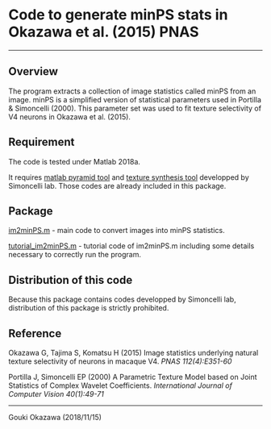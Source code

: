 # Code to generate minPS stats in Okazawa et al. (2015) PNAS

---

## Overview

The program extracts a collection of image statistics called minPS from an image. minPS is a simplified version of statistical parameters used in Portilla & Simoncelli (2000). This parameter set was used to fit texture selectivity of V4 neurons in Okazawa et al. (2015).

## Requirement
The code is tested under Matlab 2018a.
It requires [matlab pyramid tool](http://www.cns.nyu.edu/~eero/STEERPYR/) and [texture synthesis tool](http://www.cns.nyu.edu/~lcv/texture/) developped by Simoncelli lab. Those codes are already included in this package.
## Package

[im2minPS.m](./im2minPS.m) - main code to convert images into minPS statistics.

[tutorial_im2minPS.m](./tutorial_im2minPS.m) - tutorial code of im2minPS.m including some details necessary to correctly run the program.


## Distribution of this code

Because this package contains codes developped by Simoncelli lab, distribution of this package is strictly prohibited.


## Reference

Okazawa G, Tajima S, Komatsu H (2015) Image statistics underlying natural texture selectivity of neurons in macaque V4. *PNAS 112(4):E351-60*

Portilla J, Simoncelli EP (2000) A Parametric Texture Model based on Joint Statistics of Complex Wavelet Coefficients. *International Journal of Computer Vision 40(1):49-71*


---
Gouki Okazawa (2018/11/15)





